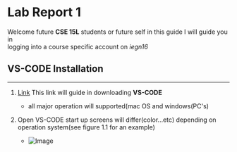 # Lab Report 1
Welcome future **CSE 15L** students or future self in this guide I will guide you in  
logging into a course specific account on *iegn16*

## VS-CODE Installation
 ---
 1.  [Link](https://code.visualstudio.com/download) This link will guide in downloading **VS-CODE**
      * all major operation will supported(mac OS and windows(PC's)
      
 2. Open VS-CODE start up screens will differ(color...etc) depending on operation system(see figure 1.1 for an example)
      * ![Image](<img width="1512" alt="Visual Studio Code startup" src="https://user-images.githubusercontent.com/125671517/230800135-b65fc142-950b-45bf-8d90-68f2710e423c.png">
)	
